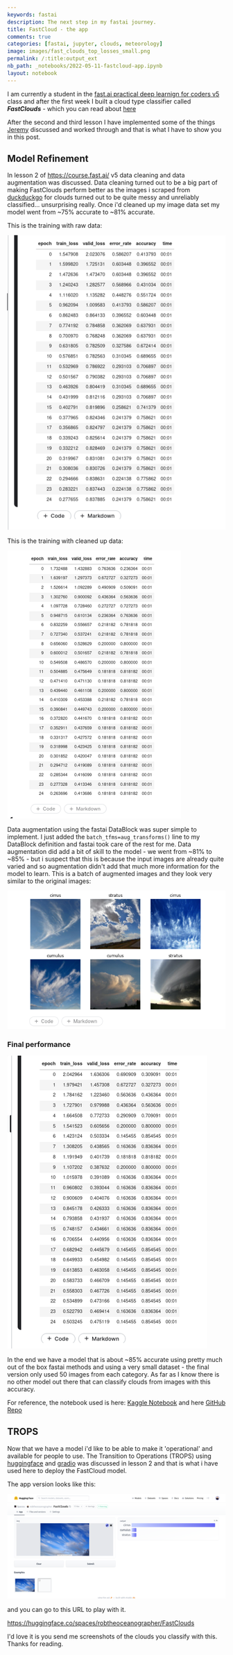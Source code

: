 ```yaml
---
keywords: fastai
description: The next step in my fastai journey.
title: FastCloud - the app
comments: true
categories: [fastai, jupyter, clouds, meteorology]
image: images/fast_clouds_top_losses_small.png
permalink: /:title:output_ext
nb_path: _notebooks/2022-05-11-fastcloud-app.ipynb
layout: notebook
---
```


<!--
#################################################
### THIS FILE WAS AUTOGENERATED! DO NOT EDIT! ###
#################################################
# file to edit: _notebooks/2022-05-11-fastcloud-app.ipynb
-->

<div class="container" id="notebook-container">
        
<div class="cell border-box-sizing text_cell rendered"><div class="inner_cell">
<div class="text_cell_render border-box-sizing rendered_html">
<p>I am currently a student in the <a href="https://course.fast.ai/">fast.ai practical deep learnign for coders v5</a> class and after the first week I built a cloud type classifier called <strong><em>FastClouds</em></strong> - which you can read about <a href="https://www.robtheoceanographer.com/fastcloud.html">here</a></p>
<p>After the second and third lesson I have implemented some of the things <a href="https://twitter.com/jeremyphoward">Jeremy</a> discussed and worked through and that is what I have to show you in this post.</p>

</div>
</div>
</div>
<div class="cell border-box-sizing text_cell rendered"><div class="inner_cell">
<div class="text_cell_render border-box-sizing rendered_html">
<h2 id="Model-Refinement">Model Refinement<a class="anchor-link" href="#Model-Refinement"> </a></h2>
</div>
</div>
</div>
<div class="cell border-box-sizing text_cell rendered"><div class="inner_cell">
<div class="text_cell_render border-box-sizing rendered_html">
<p>In lesson 2 of <a href="https://course.fast.ai/">https://course.fast.ai/</a> v5 data cleaning and data augmentation was discussed. Data cleaning turned out to be a big part of making FastClouds perform better as the images i scraped from <a href="http://.duckduckgo.com">duckduckgo</a> for clouds turned out to be quite messy and unreliably classified... unsurprising really. Once i'd cleaned up my image data set my model went from ~75% accurate to ~81% accurate.</p>

</div>
</div>
</div>
<div class="cell border-box-sizing text_cell rendered"><div class="inner_cell">
<div class="text_cell_render border-box-sizing rendered_html">
<p>This is the training with raw data:</p>

</div>
</div>
</div>
<div class="cell border-box-sizing text_cell rendered"><div class="inner_cell">
<div class="text_cell_render border-box-sizing rendered_html">
<p><img src="images/copied_from_nb/images/fast_clouds_raw_fine_tune.png" alt=""></p>

</div>
</div>
</div>
<div class="cell border-box-sizing text_cell rendered"><div class="inner_cell">
<div class="text_cell_render border-box-sizing rendered_html">
<p>This is the training with cleaned up data:</p>

</div>
</div>
</div>
<div class="cell border-box-sizing text_cell rendered"><div class="inner_cell">
<div class="text_cell_render border-box-sizing rendered_html">
<p><img src="images/copied_from_nb/images/fast_clouds_cleaned_fine_tune.png" alt=""></p>

</div>
</div>
</div>
<div class="cell border-box-sizing text_cell rendered"><div class="inner_cell">
<div class="text_cell_render border-box-sizing rendered_html">
<p>Data augmentation using the fastai DataBlock was super simple to implement. I just added the <code>batch_tfms=aug_transforms()</code> line to my DataBlock definition and fastai took care of the rest for me. Data augmentation did add a bit of skill to the model - we went from ~81% to ~85% - but i suspect that this is because the input images are already quite varied and so augmentation didn't add that much more information for the model to learn. This is a batch of augmented images and they look very similar to the original images:</p>

</div>
</div>
</div>
<div class="cell border-box-sizing text_cell rendered"><div class="inner_cell">
<div class="text_cell_render border-box-sizing rendered_html">
<p><img src="images/copied_from_nb/images/fast_clouds_aug_batch.png" alt=""></p>

</div>
</div>
</div>
<div class="cell border-box-sizing text_cell rendered"><div class="inner_cell">
<div class="text_cell_render border-box-sizing rendered_html">
<h3 id="Final-performance">Final performance<a class="anchor-link" href="#Final-performance"> </a></h3><p><img src="images/copied_from_nb/images/fast_clouds_cleaned_and_auged_fine_tune.png" alt=""></p>
<p>In the end we have a model that is about ~85% accurate using pretty much out of the box fastai methods and using a very small dataset - the final version only used 50 images from each category. As far as I know there is no other model out there that can classify clouds from images with this accuracy.</p>
<p>For reference, the notebook used is here: <a href="https://www.kaggle.com/code/robtheoceanographer/fastclouds">Kaggle Notebook</a> and here <a href="https://github.com/RobTheOceanographer/FastClouds">GitHub Repo</a></p>

</div>
</div>
</div>
<div class="cell border-box-sizing text_cell rendered"><div class="inner_cell">
<div class="text_cell_render border-box-sizing rendered_html">
<h2 id="TROPS">TROPS<a class="anchor-link" href="#TROPS"> </a></h2>
</div>
</div>
</div>
<div class="cell border-box-sizing text_cell rendered"><div class="inner_cell">
<div class="text_cell_render border-box-sizing rendered_html">
<p>Now that we have a model i'd like to be able to make it 'operational' and available for people to use. The Transition to Operations (TROPS) using <a href="https://huggingface.co">huggingface</a> and <a href="https://www.gradio.app/">gradio</a> was discussed in lesson 2 and that is what i have used here to deploy the FastCloud model.</p>
<p>The app version looks like this:</p>
<p><img src="images/copied_from_nb/images/FastClouds_HF_App.png" alt=""></p>
<p>and you can go to this URL to play with it.</p>
<p><a href="https://huggingface.co/spaces/robtheoceanographer/FastClouds">https://huggingface.co/spaces/robtheoceanographer/FastClouds</a></p>
<p>I'd love it is you send me screenshots of the clouds you classify with this. Thanks for reading.</p>

</div>
</div>
</div>
</div>
 

